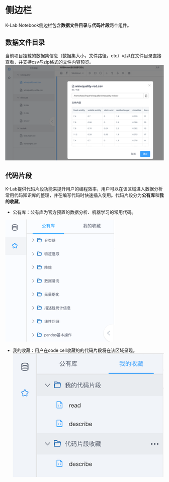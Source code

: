 # 侧边栏

K-Lab Notebook侧边栏包含**数据文件目录**与**代码片段**两个组件。
## 数据文件目录
当前项目挂载的数据集信息（数据集大小，文件路径，etc）可以在文件目录直接查看，并支持csv与zip格式的文件内容预览。
![image description](/image/dataset-preview.png)
## 代码片段
K-Lab提供代码片段功能来提升用户的编程效率，用户可以在该区域进人数据分析常用代码知识库的整理，并在编写代码时快速插入使用。代码片段分为**公有库**和**我的收藏**。

* 公有库：公有库为官方预置的数据分析、机器学习的常用代码。        

![image description](/image/code-storage.png)

* 我的收藏：用户在code cell收藏的的代码片段将在该区域呈现。
![image description](/image/code-favorite.png)
